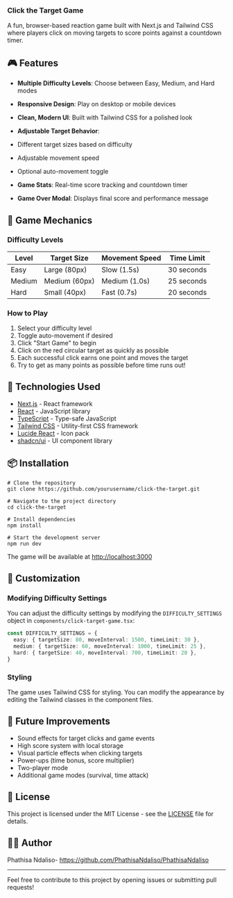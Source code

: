 ### Click the Target Game

A fun, browser-based reaction game built with Next.js and Tailwind CSS where players click on moving targets to score points against a countdown timer.





## 🎮 Features

- **Multiple Difficulty Levels**: Choose between Easy, Medium, and Hard modes
- **Responsive Design**: Play on desktop or mobile devices
- **Clean, Modern UI**: Built with Tailwind CSS for a polished look
- **Adjustable Target Behavior**:

- Different target sizes based on difficulty
- Adjustable movement speed
- Optional auto-movement toggle



- **Game Stats**: Real-time score tracking and countdown timer
- **Game Over Modal**: Displays final score and performance message


## 🎯 Game Mechanics

### Difficulty Levels

| Level | Target Size | Movement Speed | Time Limit
|-----|-----|-----|-----
| Easy | Large (80px) | Slow (1.5s) | 30 seconds
| Medium | Medium (60px) | Medium (1.0s) | 25 seconds
| Hard | Small (40px) | Fast (0.7s) | 20 seconds


### How to Play

1. Select your difficulty level
2. Toggle auto-movement if desired
3. Click "Start Game" to begin
4. Click on the red circular target as quickly as possible
5. Each successful click earns one point and moves the target
6. Try to get as many points as possible before time runs out!


## 🚀 Technologies Used

- [Next.js](https://nextjs.org/) - React framework
- [React](https://reactjs.org/) - JavaScript library
- [TypeScript](https://www.typescriptlang.org/) - Type-safe JavaScript
- [Tailwind CSS](https://tailwindcss.com/) - Utility-first CSS framework
- [Lucide React](https://lucide.dev/) - Icon pack
- [shadcn/ui](https://ui.shadcn.com/) - UI component library


## 📦 Installation

```shellscript
# Clone the repository
git clone https://github.com/yourusername/click-the-target.git

# Navigate to the project directory
cd click-the-target

# Install dependencies
npm install

# Start the development server
npm run dev
```

The game will be available at [http://localhost:3000](http://localhost:3000)

## 🔧 Customization

### Modifying Difficulty Settings

You can adjust the difficulty settings by modifying the `DIFFICULTY_SETTINGS` object in `components/click-target-game.tsx`:

```typescript
const DIFFICULTY_SETTINGS = {
  easy: { targetSize: 80, moveInterval: 1500, timeLimit: 30 },
  medium: { targetSize: 60, moveInterval: 1000, timeLimit: 25 },
  hard: { targetSize: 40, moveInterval: 700, timeLimit: 20 },
}
```

### Styling

The game uses Tailwind CSS for styling. You can modify the appearance by editing the Tailwind classes in the component files.

## 🔮 Future Improvements

- Sound effects for target clicks and game events
- High score system with local storage
- Visual particle effects when clicking targets
- Power-ups (time bonus, score multiplier)
- Two-player mode
- Additional game modes (survival, time attack)


## 📄 License

This project is licensed under the MIT License - see the [LICENSE](LICENSE) file for details.

## 👨‍💻 Author

Phathisa Ndaliso- https://github.com/PhathisaNdaliso/PhathisaNdaliso

---

Feel free to contribute to this project by opening issues or submitting pull requests!
